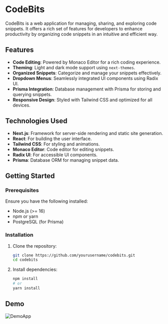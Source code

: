 # CodeBits

CodeBits is a web application for managing, sharing, and exploring code snippets. It offers a rich set of features for developers to enhance productivity by organizing code snippets in an intuitive and efficient way.

## Features

- **Code Editing**: Powered by Monaco Editor for a rich coding experience.
- **Theming**: Light and dark mode support using `next-themes`.
- **Organized Snippets**: Categorize and manage your snippets effectively.
- **Dropdown Menus**: Seamlessly integrated UI components using Radix UI.
- **Prisma Integration**: Database management with Prisma for storing and querying snippets.
- **Responsive Design**: Styled with Tailwind CSS and optimized for all devices.

## Technologies Used

- **Next.js**: Framework for server-side rendering and static site generation.
- **React**: For building the user interface.
- **Tailwind CSS**: For styling and animations.
- **Monaco Editor**: Code editor for editing snippets.
- **Radix UI**: For accessible UI components.
- **Prisma**: Database ORM for managing snippet data.

## Getting Started

### Prerequisites

Ensure you have the following installed:

- Node.js (>= 16)
- npm or yarn
- PostgreSQL (for Prisma)

### Installation

1. Clone the repository:

   ```bash
   git clone https://github.com/yourusername/codebits.git
   cd codebits

2. Install dependencies:

   ```bash
   npm install
   # or
   yarn install

## Demo

![DemoApp](./public/demoimg.png)
